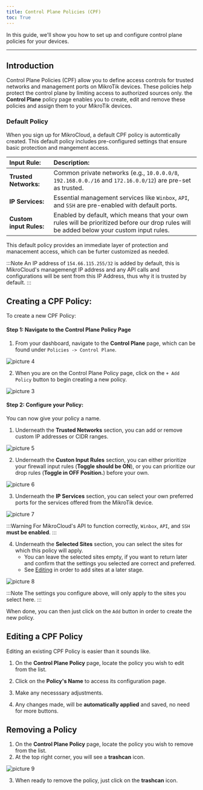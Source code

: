 ```yaml
---
title: Control Plane Policies (CPF)
toc: True
---
```


In this guide, we'll show you how to set up and configure control plane policies for your devices.

---
## Introduction
Control Plane Policies (CPF) allow you to define access controls for trusted networks and management ports on MikroTik devices. These policies help protect the control plane by limiting access to authorized sources only. the **Control Plane** policy page enables you to create, edit and remove these policies and assign them to your MikroTik devices.

### Default Policy
When you sign up for MikroCloud, a default CPF policy is automtically created. This default policy includes pre-configured settings that ensure basic protection and mangement access.

| Input Rule:             | Description:                                                                                                                               |
| :---------------------- | :----------------------------------------------------------------------------------------------------------------------------------------- |
| **Trusted Networks:**   | Common private networks (e.g., `10.0.0.0/8`, `192.168.0.0./16` and `172.16.0.0/12`) are pre-set as trusted.                                |
| **IP Services:**        | Essential management services like `Winbox`, `API`, and `SSH` are pre-enabled with default ports.                                          |
| **Custom input Rules:** | Enabled by default, which means that your own rules will be prioritized before our drop rules will be added below your custom input rules. |

This default policy provides an immediate layer of protection and manacement access, which can be furter customized as needed.

:::Note
An IP address of `154.66.115.255/32` is added by default, this is MikroCloud's managemengt IP address and any API calls and configurations will be sent from this IP Address, thus why it is trusted by default.
:::

## Creating a CPF Policy:
To create a new CPF Policy:

#### Step 1: Navigate to the Control Plane Policy Page
1. From your dashboard, navigate to the **Control Plane** page, which can be found under `Policies -> Control Plane`.

<!-- Insert image here. -->
![picture 4](https://cdn.mkcld.io/57d466006f57a8fe1c6f1f9be6e8250e6330a58ec893ce18f53128f8b4b639f0.png)  





2. When you are on the Control Plane Policy page, click on the `+ Add Policy` button to begin creating a new policy.

<!-- Insert Image here -->
![picture 3](https://cdn.mkcld.io/240d0dd3da2c9237b1eee94f62df08394f82c6730e0429f0562e88480da9e5e0.png)  



#### Step 2: Configure your Policy:
You can now give your policy a name.

1. Underneath the **Trusted Networks** section, you can add or remove custom IP addresses or CIDR ranges.

<!-- Insert Image -->
![picture 5](https://cdn.mkcld.io/9d8b5a900f5b61f478f6930748e454b92910bfdbe7258f8fd72d0c1bd371c9f1.png)  



2. Underneath the **Custon Input Rules** section, you can either prioritize your firewall input rules (**Toggle should be ON**), or you can prioritize our drop rules (**Toggle in OFF Position.**) before your own.
<!-- Insert image -->
![picture 6](https://cdn.mkcld.io/cda7f0593dcf98fb43736f3e884058f859ecdad620c9b7bc8075f0c402d4ccf9.png)  


3. Underneath the **IP Services** section, you can select your own preferred ports for the services offered from the MikroTik device.
<!--  Insert Image -->
![picture 7](https://cdn.mkcld.io/d36d713851ae79e574c134fe15357a434feabe0ffc9f115f233bd2cdecdb1a86.png)  


:::Warning
For MikroCloud's API to function correctly, `Winbox`, `API`, and `SSH` **must be enabled**.
:::

4. Underneath the **Selected Sites** section, you can select the sites for which this policy will apply.
   * You can leave the selected sites empty, if you want to return later and confirm that the settings you selected are correct and preferred.
   * See [Editing](#editing-a-cpf-policy) in order to add sites at a later stage.

<!-- Insert Image -->
![picture 8](https://cdn.mkcld.io/ce89a403cc674fdc6d14b53aa9be99387f4ed1eef7f1379999aa95be9f758ba8.png)  

:::Note
The settings you configure above, will only apply to the sites you select here.
:::

When done, you can then just click on the `Add` button in order to create the new policy.

## Editing a CPF Policy
Editing an existing CPF Policy is easier than it sounds like.

1. On the **Control Plane Policy** page, locate the policy you wish to edit from the list.

2. Click on the **Policy's Name** to access its configuration page.
3. Make any necesssary adjustments.
4. Any changes made, will be **automatically applied** and saved, no need for more buttons.

## Removing a Policy
1. On the **Control Plane Policy** page, locate the policy you wish to remove from the list.
2. At the top right corner, you will see a **trashcan** icon.
<!-- Insert Image here -->
![picture 9](https://cdn.mkcld.io/56b79b0e33598147f79de94bb1fe2acd861d0b6215a79a77a29ae6152718329e.png)  

3. When ready to remove the policy, just click on the **trashcan** icon.